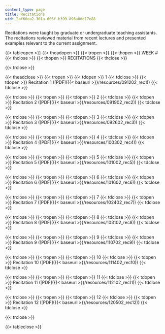 ```yaml
---
content_type: page
title: Recitations
uid: 2af60ea2-301a-605f-b399-896a0de17e88
---
```


Recitations were taught by graduate or undergraduate teaching assistants. The recitations reviewed material from recent lectures and presented examples relevant to the current assignment.

{{< tableopen >}}
{{< theadopen >}}
{{< tropen >}}
{{< thopen >}}
WEEK #
{{< thclose >}}
{{< thopen >}}
RECITATIONS
{{< thclose >}}

{{< trclose >}}

{{< theadclose >}}
{{< tropen >}}
{{< tdopen >}}
1
{{< tdclose >}}
{{< tdopen >}}
Recitation 1 ([PDF]({{< baseurl >}}/resources/091202_rec1))
{{< tdclose >}}

{{< trclose >}}
{{< tropen >}}
{{< tdopen >}}
2
{{< tdclose >}}
{{< tdopen >}}
Recitation 2 ([PDF]({{< baseurl >}}/resources/091902_rec2))
{{< tdclose >}}

{{< trclose >}}
{{< tropen >}}
{{< tdopen >}}
3
{{< tdclose >}}
{{< tdopen >}}
Recitation 3 ([PDF]({{< baseurl >}}/resources/092602_rec3))
{{< tdclose >}}

{{< trclose >}}
{{< tropen >}}
{{< tdopen >}}
4
{{< tdclose >}}
{{< tdopen >}}
Recitation 4 ([PDF]({{< baseurl >}}/resources/100302_rec4))
{{< tdclose >}}

{{< trclose >}}
{{< tropen >}}
{{< tdopen >}}
5
{{< tdclose >}}
{{< tdopen >}}
Recitation 5 ([PDF]({{< baseurl >}}/resources/101002_rec5))
{{< tdclose >}}

{{< trclose >}}
{{< tropen >}}
{{< tdopen >}}
6
{{< tdclose >}}
{{< tdopen >}}
Recitation 6 ([PDF]({{< baseurl >}}/resources/101602_rec6))
{{< tdclose >}}

{{< trclose >}}
{{< tropen >}}
{{< tdopen >}}
7
{{< tdclose >}}
{{< tdopen >}}
Recitation 7 ([PDF]({{< baseurl >}}/resources/102402_rec7))
{{< tdclose >}}

{{< trclose >}}
{{< tropen >}}
{{< tdopen >}}
8
{{< tdclose >}}
{{< tdopen >}}
Recitation 8 ([PDF]({{< baseurl >}}/resources/103102_rec8))
{{< tdclose >}}

{{< trclose >}}
{{< tropen >}}
{{< tdopen >}}
9
{{< tdclose >}}
{{< tdopen >}}
Recitation 9 ([PDF]({{< baseurl >}}/resources/110702_rec9))
{{< tdclose >}}

{{< trclose >}}
{{< tropen >}}
{{< tdopen >}}
10
{{< tdclose >}}
{{< tdopen >}}
Recitation 10 ([PDF]({{< baseurl >}}/resources/111402_rec10))
{{< tdclose >}}

{{< trclose >}}
{{< tropen >}}
{{< tdopen >}}
11
{{< tdclose >}}
{{< tdopen >}}
Recitation 11 ([PDF]({{< baseurl >}}/resources/112102_rec11))
{{< tdclose >}}

{{< trclose >}}
{{< tropen >}}
{{< tdopen >}}
12
{{< tdclose >}}
{{< tdopen >}}
Recitation 12 ([PDF]({{< baseurl >}}/resources/120502_rec12))
{{< tdclose >}}

{{< trclose >}}

{{< tableclose >}}